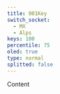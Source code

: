 ```yaml
---
title: 001Key
switch_socket:
  - MX
  - Alps
keys: 100
percentile: 75
oled: true
type: normal
splitted: false
---
```


Content
